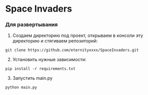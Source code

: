 # Space Invaders

### Для развертывания
1. Создаем директорию под проект, открываем в консоли эту директорию и стягиваем репозиторий:
```
git clone https://github.com/eternityxxxx/SpaceInvaders.git
```
2. Установить нужные зависимости:
```
pip install -r requirements.txt
```
3. Запустить main.py
```
python main.py
```
